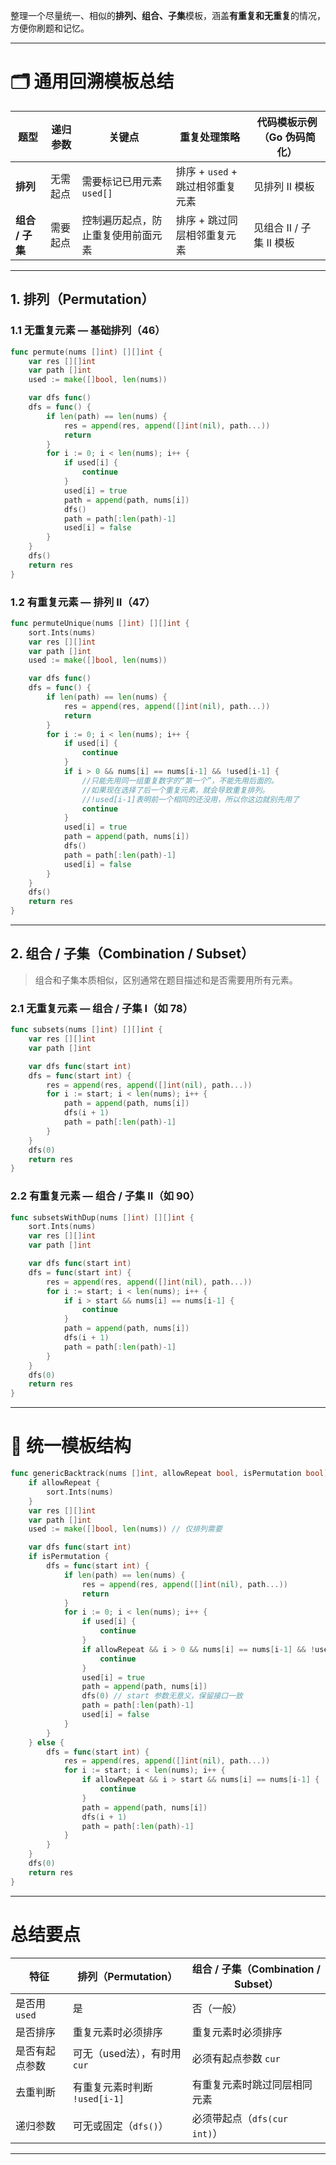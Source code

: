 整理一个尽量统一、相似的**排列、组合、子集**模板，涵盖**有重复和无重复**的情况，方便你刷题和记忆。

---

# 🗂 通用回溯模板总结

| 题型          | 递归参数 | 关键点               | 重复处理策略                 | 代码模板示例（Go 伪码简化）   |
| ----------- | ---- | ----------------- | ---------------------- | ----------------- |
| **排列**      | 无需起点 | 需要标记已用元素 `used[]` | 排序 + `used` + 跳过相邻重复元素 | 见排列 II 模板         |
| **组合 / 子集** | 需要起点 | 控制遍历起点，防止重复使用前面元素 | 排序 + 跳过同层相邻重复元素        | 见组合 II / 子集 II 模板 |

---

## 1. 排列（Permutation）

### 1.1 无重复元素 — 基础排列（46）

```go
func permute(nums []int) [][]int {
    var res [][]int
    var path []int
    used := make([]bool, len(nums))

    var dfs func()
    dfs = func() {
        if len(path) == len(nums) {
            res = append(res, append([]int(nil), path...))
            return
        }
        for i := 0; i < len(nums); i++ {
            if used[i] {
                continue
            }
            used[i] = true
            path = append(path, nums[i])
            dfs()
            path = path[:len(path)-1]
            used[i] = false
        }
    }
    dfs()
    return res
}
```

### 1.2 有重复元素 — 排列 II（47）

```go
func permuteUnique(nums []int) [][]int {
    sort.Ints(nums)
    var res [][]int
    var path []int
    used := make([]bool, len(nums))

    var dfs func()
    dfs = func() {
        if len(path) == len(nums) {
            res = append(res, append([]int(nil), path...))
            return
        }
        for i := 0; i < len(nums); i++ {
            if used[i] {
                continue
            }
            if i > 0 && nums[i] == nums[i-1] && !used[i-1] {
				//只能先用同一组重复数字的“第一个”，不能先用后面的。
				//如果现在选择了后一个重复元素，就会导致重复排列。
				//!used[i-1]表明前一个相同的还没用，所以你这边就别先用了
                continue
            }
            used[i] = true
            path = append(path, nums[i])
            dfs()
            path = path[:len(path)-1]
            used[i] = false
        }
    }
    dfs()
    return res
}
```

---

## 2. 组合 / 子集（Combination / Subset）

> 组合和子集本质相似，区别通常在题目描述和是否需要用所有元素。

### 2.1 无重复元素 — 组合 / 子集 I（如 78）

```go
func subsets(nums []int) [][]int {
    var res [][]int
    var path []int

    var dfs func(start int)
    dfs = func(start int) {
        res = append(res, append([]int(nil), path...))
        for i := start; i < len(nums); i++ {
            path = append(path, nums[i])
            dfs(i + 1)
            path = path[:len(path)-1]
        }
    }
    dfs(0)
    return res
}
```

### 2.2 有重复元素 — 组合 / 子集 II（如 90）

```go
func subsetsWithDup(nums []int) [][]int {
    sort.Ints(nums)
    var res [][]int
    var path []int

    var dfs func(start int)
    dfs = func(start int) {
        res = append(res, append([]int(nil), path...))
        for i := start; i < len(nums); i++ {
            if i > start && nums[i] == nums[i-1] {
                continue
            }
            path = append(path, nums[i])
            dfs(i + 1)
            path = path[:len(path)-1]
        }
    }
    dfs(0)
    return res
}
```

---

# 🔑 统一模板结构

```go
func genericBacktrack(nums []int, allowRepeat bool, isPermutation bool) [][]int {
    if allowRepeat {
        sort.Ints(nums)
    }
    var res [][]int
    var path []int
    used := make([]bool, len(nums)) // 仅排列需要

    var dfs func(start int)
    if isPermutation {
        dfs = func(start int) {
            if len(path) == len(nums) {
                res = append(res, append([]int(nil), path...))
                return
            }
            for i := 0; i < len(nums); i++ {
                if used[i] {
                    continue
                }
                if allowRepeat && i > 0 && nums[i] == nums[i-1] && !used[i-1] {
                    continue
                }
                used[i] = true
                path = append(path, nums[i])
                dfs(0) // start 参数无意义，保留接口一致
                path = path[:len(path)-1]
                used[i] = false
            }
        }
    } else {
        dfs = func(start int) {
            res = append(res, append([]int(nil), path...))
            for i := start; i < len(nums); i++ {
                if allowRepeat && i > start && nums[i] == nums[i-1] {
                    continue
                }
                path = append(path, nums[i])
                dfs(i + 1)
                path = path[:len(path)-1]
            }
        }
    }
    dfs(0)
    return res
}
```

---

# 总结要点

| 特征         | 排列（Permutation）       | 组合 / 子集（Combination / Subset） |
| ---------- | --------------------- | ----------------------------- |
| 是否用 `used` | 是                     | 否（一般）                         |
| 是否排序       | 重复元素时必须排序             | 重复元素时必须排序                     |
| 是否有起点参数    | 可无（used法），有时用 `cur`   | 必须有起点参数 `cur`                 |
| 去重判断       | 有重复元素时判断 `!used[i-1]` | 有重复元素时跳过同层相同元素                |
| 递归参数       | 可无或固定（`dfs()`）        | 必须带起点（`dfs(cur int)`）         |

---

